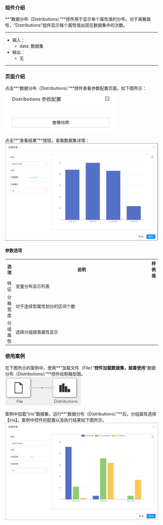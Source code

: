 ### 组件介绍
**“数据分布（Distributions）”**控件用于显示单个属性值的分布。对于离散属性，“Distributions”组件显示每个属性值出现在数据集中的次数。
<hr/>

- 输入：
  - data: 数据集
- 输出：
  - 无

<hr/>


### 页面介绍
点击**“数据分布（Distributions）”**控件查看参数配置页面，如下图所示：  
![param](/img/aistudio/visualize/distributions/param.png)

点击**“查看结果”**按钮，查看数据集详情：  
![visualization](/img/aistudio/visualize/distributions/visualization.png)

#### 参数选项
<table>
  <tr>
    <th>选项</th>
    <th width="650">说明</th>
    <th>样例值</th>
  </tr>
  <tr>
      <td>特征</td> 
      <td>
      变量分布显示列表
      </td> 
      <td></td>
  </tr>
  <tr>
      <td>分箱宽度</td> 
      <td>
      对于连续型属性划分的区间个数
      </td> 
      <td></td>
  </tr>
  <tr>
      <td>分组属性</td> 
      <td>
      选择分组按类属性显示
      </td> 
      <td></td>
  </tr>
</table>

### 使用案例
在下图所示的案例中，使用**“加载文件（File）”**控件加载数据集，接着使用**“数据分布（Distributions）”**控件绘制箱型图。  
![workflow](/img/aistudio/visualize/distributions/workflow.png)

案例中加载“iris”数据集，运行**“数据分布（Distributions）”**后，分组属性选择【iris】。案例中控件的配置以及执行结果如下图所示。  
![workflow-result](/img/aistudio/visualize/distributions/workflow-result.png)